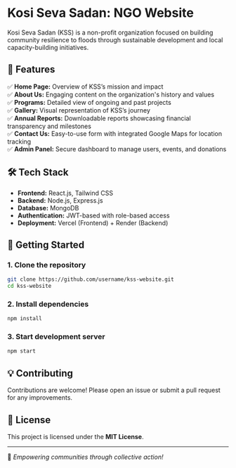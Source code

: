 # Kosi Seva Sadan: NGO Website  

Kosi Seva Sadan (KSS) is a non-profit organization focused on building community resilience to floods through sustainable development and local capacity-building initiatives.

## 🚀 Features  
✅ **Home Page:** Overview of KSS’s mission and impact  
✅ **About Us:** Engaging content on the organization's history and values  
✅ **Programs:** Detailed view of ongoing and past projects  
✅ **Gallery:** Visual representation of KSS’s journey  
✅ **Annual Reports:** Downloadable reports showcasing financial transparency and milestones  
✅ **Contact Us:** Easy-to-use form with integrated Google Maps for location tracking  
✅ **Admin Panel:** Secure dashboard to manage users, events, and donations  

## 🛠️ Tech Stack  
- **Frontend:** React.js, Tailwind CSS  
- **Backend:** Node.js, Express.js  
- **Database:** MongoDB  
- **Authentication:** JWT-based with role-based access  
- **Deployment:** Vercel (Frontend) + Render (Backend)  

## 🚀 Getting Started  

### 1. **Clone the repository**  
```bash
git clone https://github.com/username/kss-website.git
cd kss-website
```

### 2. **Install dependencies**  
```bash
npm install
```

### 3. **Start development server**  
```bash
npm start
```

## 💡 Contributing  
Contributions are welcome! Please open an issue or submit a pull request for any improvements.  

## 📄 License  
This project is licensed under the **MIT License**.  

---

🌱 *Empowering communities through collective action!*  
